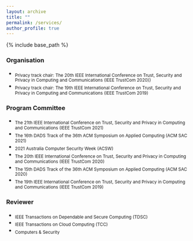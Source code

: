 ```yaml
---
layout: archive
title: ""
permalink: /services/
author_profile: true
---
```


{% include base_path %}

### Organisation
- <sub>Privacy track chair: The 20th IEEE International Conference on Trust, Security and Privacy in Computing and Communications (IEEE TrustCom 2020)}
- <sub>Privacy track chair: The 19th IEEE International Conference on Trust, Security and Privacy in Computing and Communications (IEEE TrustCom 2019)

### Program Committee
- <sub>The 21th IEEE International Conference on Trust, Security and Privacy in Computing and Communications (IEEE TrustCom 2021)
- <sub>The 16th DADS Track of the 36th ACM Symposium on Applied Computing (ACM SAC 2021)
- <sub>2021 Australia Computer Security Week (ACSW)
- <sub>The 20th IEEE International Conference on Trust, Security and Privacy in Computing and Communications (IEEE TrustCom 2020)
- <sub>The 15th DADS Track of the 36th ACM Symposium on Applied Computing (ACM SAC 2020)
- <sub>The 19th IEEE International Conference on Trust, Security and Privacy in Computing and Communications (IEEE TrustCom 2019)

### Reviewer
- <sub> IEEE Transactions on Dependable and Secure Computing (TDSC)</sub> 
- <sub> IEEE Transactions on Cloud Computing (TCC)</sub> 
- <sub> Computers & Security </sub>
